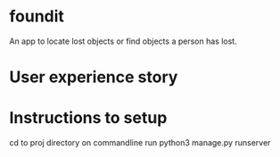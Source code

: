 # foundit
An app to locate lost objects or find objects a person has lost.
# User experience story
# Instructions to setup
cd to proj directory
on commandline run
python3 manage.py runserver

